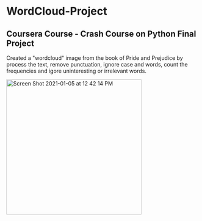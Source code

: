 # WordCloud-Project
## Coursera Course - Crash Course on Python Final Project
Created a "wordcloud" image from the book of Pride and Prejudice by process the text, remove punctuation, ignore case and words, count the frequencies and igore uninteresting or irrelevant words.

<img width="354" alt="Screen Shot 2021-01-05 at 12 42 14 PM" src="https://user-images.githubusercontent.com/71907514/103680312-fe2a5880-4f53-11eb-90df-a4d3f3fdb390.png">



